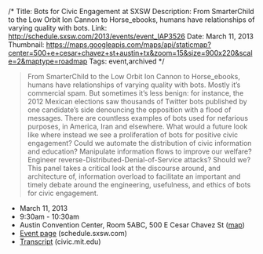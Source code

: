 /*
Title: Bots for Civic Engagement at SXSW
Description: From SmarterChild to the Low Orbit Ion Cannon to Horse_ebooks, humans have relationships of varying quality with bots.
Link: http://schedule.sxsw.com/2013/events/event_IAP3526
Date: March 11, 2013
Thumbnail: https://maps.googleapis.com/maps/api/staticmap?center=500+e+cesar+chavez+st+austin+tx&zoom=15&size=900x220&scale=2&maptype=roadmap
Tags: event,archived
*/



> From SmarterChild to the Low Orbit Ion Cannon to Horse_ebooks, humans have relationships of varying quality with bots. Mostly it’s commercial spam. But sometimes it’s less benign: for instance, the 2012 Mexican elections saw thousands of Twitter bots published by one candidate’s side denouncing the opposition with a flood of messages. There are countless examples of bots used for nefarious purposes, in America, Iran and elsewhere. What would a future look like where instead we see a proliferation of bots for positive civic engagement? Could we automate the distribution of civic information and education? Manipulate information flows to improve our welfare? Engineer reverse-Distributed-Denial-of-Service attacks? Should we? This panel takes a critical look at the discourse around, and architecture of, information overload to facilitate an important and timely debate around the engineering, usefulness, and ethics of bots for civic engagement.



- March 11, 2013
- 9:30am - 10:30am
- Austin Convention Center, Room 5ABC, 500 E Cesar Chavez St ([map](https://www.google.com/maps/dir/Current+Location/500+e+cesar+chavez+st+austin+tx))
- [Event page](http://schedule.sxsw.com/2013/events/event_IAP3526) (schedule.sxsw.com)
- [Transcript](https://civic.mit.edu/blog/kanarinka/bots-for-civic-engagement-at-sxsw) (civic.mit.edu)
